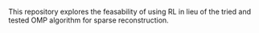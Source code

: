 This repository explores the feasability of using RL in lieu of the tried and tested OMP algorithm for sparse reconstruction. 
